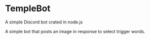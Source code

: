 # TempleBot
A simple Discord bot crated in node.js

A simple bot that posts an image in response to select trigger words.
 

